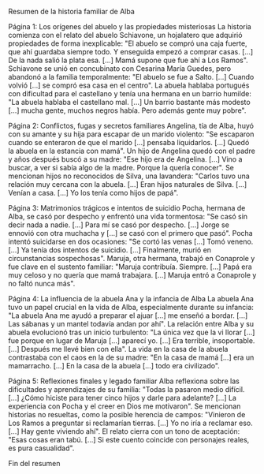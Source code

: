 Resumen de la historia familiar de Alba 

Página 1: Los orígenes del abuelo y las propiedades misteriosas
La historia comienza con el relato del abuelo Schiavone, un hojalatero que adquirió propiedades de forma inexplicable:
"El abuelo se compró una caja fuerte, que ahí guardaba siempre todo. Y enseguida empezó a comprar casas. [...] De la nada salió la plata esa. [...] Mamá supone que fue ahí a Los Ramos".
Schiavone se unió en concubinato con Cesarina María Guedes, pero abandonó a la familia temporalmente:
"El abuelo se fue a Salto. [...] Cuando volvió [...] se compró esa casa en el centro".
La abuela hablaba portugués con dificultad para el castellano y tenía una hermana en un barrio humilde:
"La abuela hablaba el castellano mal. [...] Un barrio bastante más modesto [...] mucha gente, muchos negros había. Pero además gente muy pobre".

Página 2: Conflictos, fugas y secretos familiares
Angelina, tía de Alba, huyó con su amante y su hija para escapar de un marido violento:
"Se escaparon cuando se enteraron de que el marido [...] pensaba liquidarlos. [...] Quedó la abuela en la estancia con mamá".
Un hijo de Angelina quedó con el padre y años después buscó a su madre:
"Ese hijo era de Angelina. [...] Vino a buscar, a ver si sabía algo de la madre. Porque la quería conocer".
Se mencionan hijos no reconocidos de Silva, una lavandera:
"Carlos tuvo una relación muy cercana con la abuela. [...] Eran hijos naturales de Silva. [...] Venían a casa. [...] Yo los tenía como hijos de papá".

Página 3: Matrimonios trágicos e intentos de suicidio
Pocha, hermana de Alba, se casó por despecho y enfrentó una vida tormentosa:
"Se casó sin decir nada a nadie. [...] Para mí se casó por despecho. [...] Jorge se ennovió con otra muchacha y [...] se casó con el primero que pasó".
Pocha intentó suicidarse en dos ocasiones:
"Se cortó las venas [...] Tomó veneno. [...] Ya tenía dos intentos de suicidio. [...] Finalmente, murió en circunstancias sospechosas".
Maruja, otra hermana, trabajó en Conaprole y fue clave en el sustento familiar:
"Maruja contribuía. Siempre. [...] Papá era muy celoso y no quería que mamá trabajara. [...] Maruja entró a Conaprole y no faltó nunca más".

Página 4: La influencia de la abuela Ana y la infancia de Alba
La abuela Ana tuvo un papel crucial en la vida de Alba, especialmente durante su infancia:
"La abuela Ana me ayudó a preparar el ajuar [...] me enseñó a bordar. [...] Las sábanas y un mantel todavía andan por ahí".
La relación entre Alba y su abuela evolucionó tras un inicio turbulento:
"La única vez que la vi llorar [...] fue porque en lugar de Maruja [...] aparecí yo. [...] Era terrible, insoportable. [...] Después me llevé bien con ella".
La vida en la casa de la abuela contrastaba con el caos en la de su madre:
"En la casa de mamá [...] era un mamarracho. [...] En la casa de la abuela [...] todo era civilizado".

Página 5: Reflexiones finales y legado familiar
Alba reflexiona sobre las dificultades y aprendizajes de su familia:
"Todas la pasaron medio difícil. [...] ¿Cómo hiciste para tener cinco hijos y darle para adelante? [...] La experiencia con Pocha y el creer en Dios me motivaron".
Se mencionan historias no resueltas, como la posible herencia de campos:
"Vinieron de Los Ramos a preguntar si reclamarían tierras. [...] Yo no iría a reclamar eso. [...] Hay gente viviendo ahí".
El relato cierra con un tono de aceptación:
"Esas cosas eran tabú. [...] Si este cuento coincide con personajes reales, es pura casualidad".

Fin del resumen
